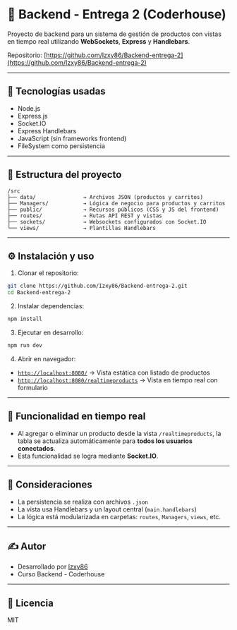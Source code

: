 # 🛒 Backend - Entrega 2 (Coderhouse)

Proyecto de backend para un sistema de gestión de productos con vistas en tiempo real utilizando **WebSockets**, **Express** y **Handlebars**.

Repositorio: [https://github.com/Izxy86/Backend-entrega-2](https://github.com/Izxy86/Backend-entrega-2)

---

## 🚀 Tecnologías usadas

- Node.js
- Express.js
- Socket.IO
- Express Handlebars
- JavaScript (sin frameworks frontend)
- FileSystem como persistencia

---

## 📂 Estructura del proyecto

```
/src
├── data/               → Archivos JSON (productos y carritos)
├── Managers/           → Lógica de negocio para productos y carritos
├── public/             → Recursos públicos (CSS y JS del frontend)
├── routes/             → Rutas API REST y vistas
├── sockets/            → Websockets configurados con Socket.IO
└── views/              → Plantillas Handlebars
```

---

## ⚙️ Instalación y uso

1. Clonar el repositorio:
```bash
git clone https://github.com/Izxy86/Backend-entrega-2.git
cd Backend-entrega-2
```

2. Instalar dependencias:
```bash
npm install
```

3. Ejecutar en desarrollo:
```bash
npm run dev
```

4. Abrir en navegador:
- [`http://localhost:8080/`](http://localhost:8080/) → Vista estática con listado de productos
- [`http://localhost:8080/realtimeproducts`](http://localhost:8080/realtimeproducts) → Vista en tiempo real con formulario

---

## 📡 Funcionalidad en tiempo real

- Al agregar o eliminar un producto desde la vista `/realtimeproducts`, la tabla se actualiza automáticamente para **todos los usuarios conectados**.
- Esta funcionalidad se logra mediante **Socket.IO**.

---

## 📝 Consideraciones

- La persistencia se realiza con archivos `.json`
- La vista usa Handlebars y un layout central (`main.handlebars`)
- La lógica está modularizada en carpetas: `routes`, `Managers`, `views`, etc.

---

## ✍️ Autor

- Desarrollado por [Izxy86](https://github.com/Izxy86)  
- Curso Backend - Coderhouse  


---

## 📜 Licencia

MIT
